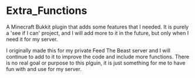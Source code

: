 Extra_Functions
===============

A Minecraft Bukkit plugin that adds some features that I needed. It is purely a 'see if I can' project, and I will add more to it in the future, but only when I need it for my server.

I originally made this for my private Feed The Beast server and I will continue to add to it to improve the code and include more functions. There is no real goal or purpose to this plguin, it is just something for me to have fun with and use for my server.
